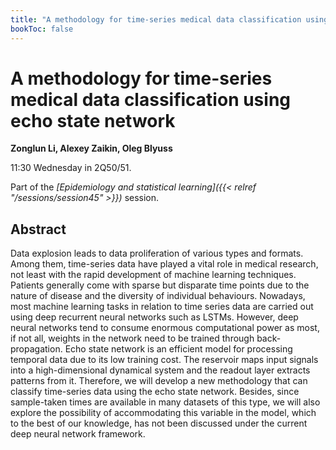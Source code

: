 ```yaml
---
title: "A methodology for time-series medical data classification using echo state network"
bookToc: false
---
```


# A methodology for time-series medical data classification using echo state network

**Zonglun Li, Alexey Zaikin, Oleg Blyuss**

11:30 Wednesday in 2Q50/51.

Part of the *[Epidemiology and statistical learning]({{< relref "/sessions/session45" >}})* session.

## Abstract

Data explosion leads to data proliferation of various types and formats. Among them, time-series data have played a vital role in medical research, not least with the rapid development of machine learning techniques. Patients generally come with sparse but disparate time points due to the nature of disease and the diversity of individual behaviours. Nowadays, most machine learning tasks in relation to time series data are carried out using deep recurrent neural networks such as LSTMs. However, deep neural networks tend to consume enormous computational power as most, if not all, weights in the network need to be trained through back-propagation. Echo state network is an efficient model for processing temporal data due to its low training cost. The reservoir maps input signals into a high-dimensional dynamical system and the readout layer extracts patterns from it. Therefore, we will develop a new methodology that can classify time-series data using the echo state network. Besides, since sample-taken times are available in many datasets of this type, we will also explore the possibility of accommodating this variable in the model, which to the best of our knowledge, has not been discussed under the current deep neural network framework.


